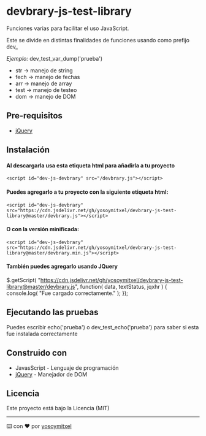 # devbrary-js-test-library

Funciones varias para facilitar el uso JavaScript.

Este se divide en distintas finalidades de funciones usando como prefijo dev_

*Ejemplo:* dev_test_var_dump('prueba')

* str  -> manejo de string
* fech -> manejo de fechas
* arr  -> manejo de array
* test -> manejo de testeo
* dom  -> manejo de DOM

## Pre-requisitos

* [jQuery](https://jquery.com/)

## Instalación 
#### Al descargarla usa esta etiqueta html para añadirla a tu proyecto

`<script id="dev-js-devbrary" src="/devbrary.js"></script> `

#### Puedes agregarlo a tu proyecto con la siguiente etiqueta html:

`<script id="dev-js-devbrary" src="https://cdn.jsdelivr.net/gh/yosoymitxel/devbrary-js-test-library@master/devbrary.js"></script> `

#### O con la versión minificada:

`<script id="dev-js-devbrary" src="https://cdn.jsdelivr.net/gh/yosoymitxel/devbrary-js-test-library@master/devbrary.min.js"></script> `

#### También puedes agregarlo usando JQuery

$.getScript( "https://cdn.jsdelivr.net/gh/yosoymitxel/devbrary-js-test-library@master/devbrary.js", function( data, textStatus, jqxhr ) {
  console.log( "Fue cargado correctamente." );
});

## Ejecutando las pruebas

Puedes escribir echo('prueba') o dev_test_echo('prueba') para saber si esta fue instalada correctamente

## Construido con 

* JavasScript - Lenguaje de programación
* [jQuery](https://jquery.com/) - Manejador de DOM

## Licencia 

Este proyecto está bajo la Licencia (MIT) 


---
⌨️ con ❤️ por [yosoymitxel](https://github.com/yosoymitxel)
